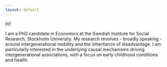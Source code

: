```yaml
---
layout: default
---
```


Hi! 

I am a PhD candidate in Economics at the Swedish Institute for Social Research, Stockholm University. My research revolves - broadly speaking - around intergenerational mobility and the inheritance of disadvantage. I am particularly interested in the underlying causal mechanisms driving intergenerational associations, with a focus on early childhood conditions and health. 
